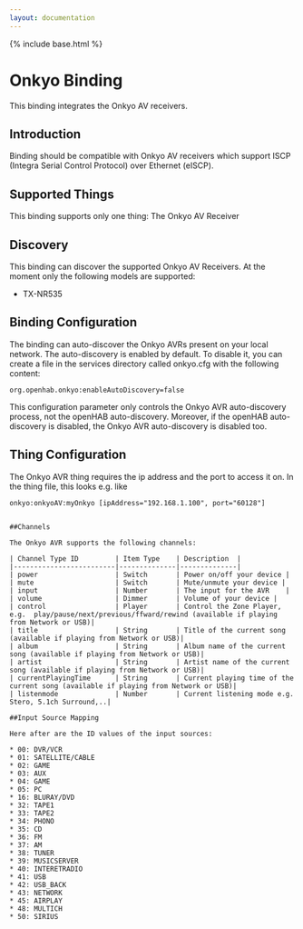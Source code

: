 ```yaml
---
layout: documentation
---
```


{% include base.html %}

# Onkyo Binding

This binding integrates the Onkyo AV receivers.

## Introduction

Binding should be compatible with Onkyo AV receivers which support ISCP (Integra Serial Control Protocol) over Ethernet (eISCP).

## Supported Things

This binding supports only one thing: The Onkyo AV Receiver


## Discovery

This binding can discover the supported Onkyo AV Receivers. At the moment only the following models are supported:

* TX-NR535

## Binding Configuration

The binding can auto-discover the Onkyo AVRs present on your local network. The auto-discovery is enabled by default. To disable it, you can create a file in the services directory called onkyo.cfg with the following content:

```
org.openhab.onkyo:enableAutoDiscovery=false
```

This configuration parameter only controls the Onkyo AVR auto-discovery process, not the openHAB auto-discovery. Moreover, if the openHAB auto-discovery is disabled, the Onkyo AVR auto-discovery is disabled too.


## Thing Configuration

The Onkyo AVR thing requires the ip address and the port to access it on.
In the thing file, this looks e.g. like
```
onkyo:onkyoAV:myOnkyo [ipAddress="192.168.1.100", port="60128"]


##Channels

The Onkyo AVR supports the following channels:

| Channel Type ID         | Item Type    | Description  |
|-------------------------|--------------|--------------|
| power                   | Switch       | Power on/off your device |
| mute                    | Switch       | Mute/unmute your device |
| input                   | Number       | The input for the AVR    |
| volume                  | Dimmer       | Volume of your device |
| control                 | Player       | Control the Zone Player, e.g.  play/pause/next/previous/ffward/rewind (available if playing from Network or USB)|
| title                   | String       | Title of the current song (available if playing from Network or USB)|
| album                   | String       | Album name of the current song (available if playing from Network or USB)|
| artist                  | String       | Artist name of the current song (available if playing from Network or USB)|
| currentPlayingTime      | String       | Current playing time of the current song (available if playing from Network or USB)|
| listenmode              | Number       | Current listening mode e.g. Stero, 5.1ch Surround,..|

##Input Source Mapping

Here after are the ID values of the input sources:

* 00: DVR/VCR
* 01: SATELLITE/CABLE
* 02: GAME
* 03: AUX
* 04: GAME
* 05: PC
* 16: BLURAY/DVD
* 32: TAPE1
* 33: TAPE2
* 34: PHONO
* 35: CD
* 36: FM
* 37: AM
* 38: TUNER
* 39: MUSICSERVER
* 40: INTERETRADIO
* 41: USB
* 42: USB_BACK
* 43: NETWORK
* 45: AIRPLAY
* 48: MULTICH
* 50: SIRIUS

